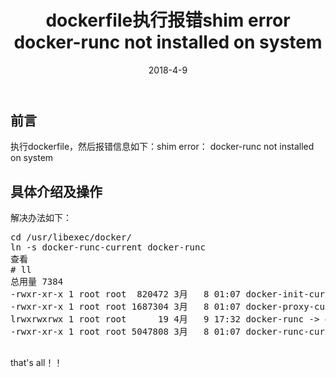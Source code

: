 ﻿---
layout: post
title: dockerfile执行报错shim error docker-runc not installed on system
date: 2018-4-9
categories: blog
tags: [Linux]
description: dockerfile执行报错shim error docker-runc not installed on system 的解决办法
---


## 前言
执行dockerfile，然后报错信息如下：shim error： docker-runc not installed on system


## 具体介绍及操作

解决办法如下：
<pre>
cd /usr/libexec/docker/
ln -s docker-runc-current docker-runc
查看
# ll
总用量 7384
-rwxr-xr-x 1 root root  820472 3月   8 01:07 docker-init-current
-rwxr-xr-x 1 root root 1687304 3月   8 01:07 docker-proxy-current
lrwxrwxrwx 1 root root      19 4月   9 17:32 docker-runc -> docker-runc-current
-rwxr-xr-x 1 root root 5047808 3月   8 01:07 docker-runc-current

</pre>

that's all！！
